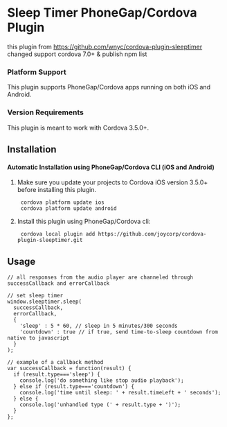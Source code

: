 # Sleep Timer PhoneGap/Cordova Plugin
this plugin from https://github.com/wnyc/cordova-plugin-sleeptimer
changed support cordova 7.0+ & publish npm list

### Platform Support

This plugin supports PhoneGap/Cordova apps running on both iOS and Android.

### Version Requirements

This plugin is meant to work with Cordova 3.5.0+.

## Installation

#### Automatic Installation using PhoneGap/Cordova CLI (iOS and Android)
1. Make sure you update your projects to Cordova iOS version 3.5.0+ before installing this plugin.

        cordova platform update ios
        cordova platform update android

2. Install this plugin using PhoneGap/Cordova cli:

        cordova local plugin add https://github.com/joycorp/cordova-plugin-sleeptimer.git

## Usage

    // all responses from the audio player are channeled through successCallback and errorCallback

    // set sleep timer
    window.sleeptimer.sleep(
      successCallback,
      errorCallback,
      {
        'sleep' : 5 * 60, // sleep in 5 minutes/300 seconds
        'countdown' : true // if true, send time-to-sleep countdown from native to javascript
      }
    );

    // example of a callback method
    var successCallback = function(result) {
      if (result.type==='sleep') {
        console.log('do something like stop audio playback');
      } else if (result.type==='countdown') {
        console.log('time until sleep: ' + result.timeLeft + ' seconds');
      } else {
        console.log('unhandled type (' + result.type + ')');
      }
    }; 
